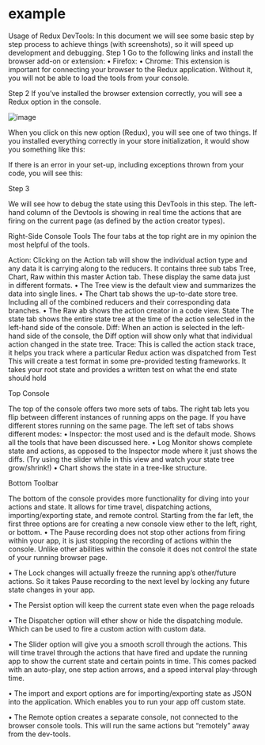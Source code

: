 # example

Usage of Redux DevTools:
In this document we will see some basic step by step process to achieve things (with screenshots), so it will speed up development and debugging. 
Step 1
Go to the following links and install the browser add-on or extension:
•	Firefox: <Replace link>
•	Chrome:  <Replace link>
This extension is important for connecting your browser to the Redux application. Without it, you will not be able to load the tools from your console.

Step 2
If you’ve installed the browser extension correctly, you will see a Redux option in the console.
  
  ![image](https://user-images.githubusercontent.com/67333630/126805396-db7596d9-57c2-42e7-bc27-d24a272f5ffe.png)

 

When you click on this new option (Redux), you will see one of two things. If you installed everything correctly in your store initialization, it would show you something like this:  

If there is an error in your set-up, including exceptions thrown from your code, you will see this:
 

Step 3

We will see how to debug the state using this DevTools in this step.
The left-hand column of the Devtools is showing in real time the actions that are firing on the current page (as defined by the action creator types).
 

Right-Side Console Tools The four tabs at the top right are in my opinion the most helpful of the tools.
 
Action:
Clicking on the Action tab will show the individual action type and any data it is carrying along to the reducers.
It contains three sub tabs Tree, Chart, Raw within this master Action tab. These display the same data just in different formats.
•	The Tree view is the default view and summarizes the data into single lines.
•	The Chart tab shows the up-to-date store tree. Including all of the combined reducers and their corresponding data branches.
•	The Raw ab shows the action creator in a code view.
State
The state tab shows the entire state tree at the time of the action selected in the left-hand side of the console. 
Diff: 
When an action is selected in the left-hand side of the console, the Diff option will show only what that individual action changed in the state tree.
Trace:
This is called the action stack trace, it helps you track where a particular Redux action was dispatched from
Test
This will create a test format in some pre-provided testing frameworks. It takes your root state and provides a written test on what the end state should hold



Top Console
 

The top of the console offers two more sets of tabs. The right tab lets you flip between different instances of running apps on the page. If you have different stores running on the same page.
The left set of tabs shows different modes:
•	Inspector: the most used and is the default mode. Shows all the tools that have been discussed here.
•	Log Monitor shows complete state and actions, as opposed to the Inspector mode where it just shows the diffs. (Try using the slider while in this view and watch your state tree grow/shrink!)
•	Chart shows the state in a tree-like structure.

Bottom Toolbar
 
The bottom of the console provides more functionality for diving into your actions and state. It allows for time travel, dispatching actions, importing/exporting state, and remote control. Starting from the far left, the first three options are for creating a new console view ether to the left, right, or bottom.
•	The Pause recording does not stop other actions from firing within your app, it is just stopping the recording of actions within the console. Unlike other abilities within the console it does not control the state of your running browser page.

•	The Lock changes will actually freeze the running app’s other/future actions. So it takes Pause recording to the next level by locking any future state changes in your app.


•	The Persist option will keep the current state even when the page reloads

•	The Dispatcher option will ether show or hide the dispatching module. Which can be used to fire a custom action with custom data.

 

•	The Slider option will give you a smooth scroll through the actions. This will time travel through the actions that have fired and update the running app to show the current state and certain points in time. This comes packed with an auto-play, one step action arrows, and a speed interval play-through time.


 

•	The import and export options are for importing/exporting state as JSON into the application. Which enables you to run your app off custom state.

•	The Remote option creates a separate console, not connected to the browser console tools. This will run the same actions but “remotely” away from the dev-tools.

